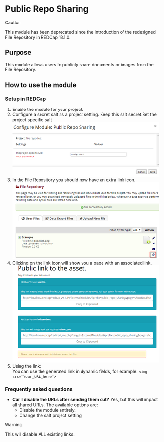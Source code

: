 # Public Repo Sharing
> [!CAUTION]
> This module has been deprecated since the introduction of the redesigned File Repository in REDCap 13.1.0.

## Purpose
This module allows users to publicly share documents or images from the File Repository.

## How to use the module
### Setup in REDCap
1. Enable the module for your project.
2. Configure a secret salt as a project setting. Keep this salt secret.Set the project specific salt
   ![Set the project specific salt](https://github.com/redcapuzgent/redcap_public_repo_sharing/blob/master/setupSalt.png)
3. In the File Repository you should now have an extra link icon.
   ![Extra link in the File Repository](https://github.com/redcapuzgent/redcap_public_repo_sharing/blob/master/filerepo.png)
4. Clicking on the link icon will show you a page with an associated link.
   ![Public link to the asset](https://github.com/redcapuzgent/redcap_public_repo_sharing/blob/master/publiclink.png)
5. Using the link:  
   You can use the generated link in dynamic fields, for example: `<img src="Your_URL_here">`

### Frequently asked questions
- **Can I disable the URLs after sending them out?**
  Yes, but this will impact all shared URLs. The available options are:
  - Disable the module entirely.
  - Change the salt project setting.
> [!WARNING]
> This will disable ALL existing links.
